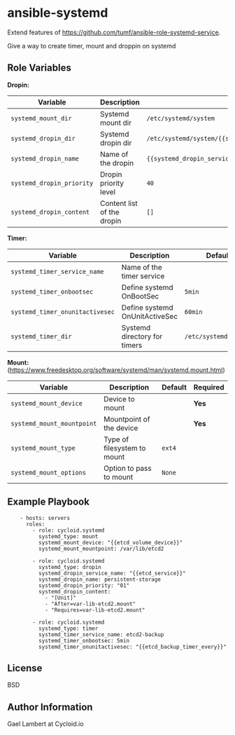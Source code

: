 ansible-systemd
===============

Extend features of https://github.com/tumf/ansible-role-systemd-service.

Give a way to create timer, mount and droppin on systemd

Role Variables
--------------

**Dropin:**

| **Variable**              | **Description**            | **Default**                                                     |
|---------------------------|----------------------------|-----------------------------------------------------------------|
| `systemd_mount_dir`       | Systemd mount dir          | `/etc/systemd/system`                                           |
| `systemd_dropin_dir`      | Systemd dropin dir         | `/etc/systemd/system/{{systemd_dropin_service_name}}.service.d` |
| `systemd_dropin_name`     | Name of the dropin         | `{{systemd_dropin_service_name}}`                               |
| `systemd_dropin_priority` | Dropin priority level      | `40`                                                            |
| `systemd_dropin_content`  | Content list of the dropin | `[]`                                                            |

**Timer:**

| **Variable**                    | **Description**                | **Default**           | **Required** |
|---------------------------------|--------------------------------|-----------------------|--------------|
| `systemd_timer_service_name`    | Name of the timer service      |                       | **Yes**      |
| `systemd_timer_onbootsec`       | Define systemd OnBootSec       |  `5min`               |              |
| `systemd_timer_onunitactivesec` | Define systemd OnUnitActiveSec | `60min`               |              |
| `systemd_timer_dir`             | Systemd directory for timers   | `/etc/systemd/system` |              |

**Mount:** (https://www.freedesktop.org/software/systemd/man/systemd.mount.html)

| **Variable**               | **Description**             | **Default** | **Required** |
|----------------------------|-----------------------------|-------------|--------------|
| `systemd_mount_device`     | Device to mount             |             | **Yes**      |
| `systemd_mount_mountpoint` | Mountpoint of the device    |             | **Yes**      |
| `systemd_mount_type`       | Type of filesystem to mount | `ext4`      |              |
| `systemd_mount_options`    | Option to pass to mount     | `None`      |              |

Example Playbook
----------------

```
    - hosts: servers
      roles:
        - role: cycloid.systemd
          systemd_type: mount
          systemd_mount_device: "{{etcd_volume_device}}"
          systemd_mount_mountpoint: /var/lib/etcd2

        - role: cycloid.systemd
          systemd_type: dropin
          systemd_dropin_service_name: "{{etcd_service}}"
          systemd_dropin_name: persistent-storage
          systemd_dropin_priority: "01"
          systemd_dropin_content:
            - "[Unit]"
            - "After=var-lib-etcd2.mount"
            - "Requires=var-lib-etcd2.mount"

        - role: cycloid.systemd
          systemd_type: timer
          systemd_timer_service_name: etcd2-backup
          systemd_timer_onbootsec: 5min
          systemd_timer_onunitactivesec: "{{etcd_backup_timer_every}}"
```

License
-------

BSD

Author Information
------------------

Gael Lambert at Cycloid.io
